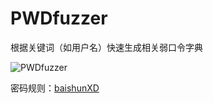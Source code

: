 # PWDfuzzer

根据关键词（如用户名）快速生成相关弱口令字典

![PWDfuzzer](https://raw.githubusercontent.com/r00tSe7en/PWDfuzzer/master/PWDfuzzer.png)

密码规则：[baishunXD](https://github.com/baishunXD)
